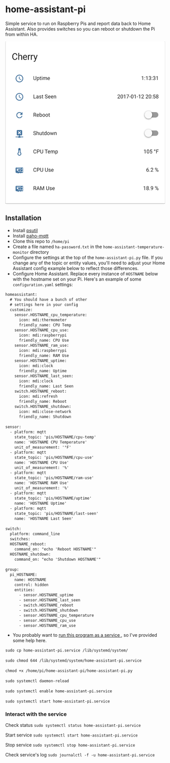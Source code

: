# home-assistant-pi
Simple service to run on Raspberry Pis and report data back to Home Assistant. Also provides switches so you can reboot or shutdown the Pi from within HA.

![Home Assistant Pi](./group-home-assistant.png?raw=true "Home Assistant Pi")

## Installation

* Install [psutil](https://pypi.python.org/pypi/psutil)
* Install [paho-mqtt](https://pypi.python.org/pypi/paho-mqtt)
* Clone this repo to `/home/pi`
* Create a file named `ha-password.txt` in the `home-assistant-temperature-monitor` directory
* Configure the settings at the top of the `home-assistant-pi.py` file. If you change any of the topic or entity values, you'll need to adjust your Home Assistant config example below to reflect those differences.
* Configure Home Assistant. Replace every instance of `HOSTNAME` below with the hostname set on your Pi. Here's an example of some `configuration.yaml` settings:
```
homeassistant:
  # You should have a bunch of other
  # settings here in your config
  customize:
    sensor.HOSTNAME_cpu_temperature:
      icon: mdi:thermometer
      friendly_name: CPU Temp
    sensor.HOSTNAME_cpu_use:
      icon: mdi:raspberrypi
      friendly_name: CPU Use
    sensor.HOSTNAME_ram_use:
      icon: mdi:raspberrypi
      friendly_name: RAM Use
    sensor.HOSTNAME_uptime:
      icon: mdi:clock
      friendly_name: Uptime
    sensor.HOSTNAME_last_seen:
      icon: mdi:clock
      friendly_name: Last Seen
	switch.HOSTNAME_reboot:
	  icon: mdi:refresh
	  friendly_name: Reboot
	switch.HOSTNAME_shutdown:
	  icon: mdi:close-network
	  friendly_name: Shutdown

sensor:
  - platform: mqtt
    state_topic: 'pis/HOSTNAME/cpu-temp'
    name: 'HOSTNAME CPU Temperature'
    unit_of_measurement: '°F'
  - platform: mqtt
    state_topic: 'pis/HOSTNAME/cpu-use'
    name: 'HOSTNAME CPU Use'
    unit_of_measurement: '%'
  - platform: mqtt
    state_topic: 'pis/HOSTNAME/ram-use'
    name: 'HOSTNAME RAM Use'
    unit_of_measurement: '%'
  - platform: mqtt
    state_topic: 'pis/HOSTNAME/uptime'
    name: 'HOSTNAME Uptime'
  - platform: mqtt
    state_topic: 'pis/HOSTNAME/last-seen'
    name: 'HOSTNAME Last Seen'

switch:
  platform: command_line
  switches:
  HOSTNAME_reboot:
	command_on: "echo 'Reboot HOSTNAME'"
  HOSTNAME_shutdown:
	command_on: "echo 'Shutdown HOSTNAME'"

group:
  pi_HOSTNAME:
    name: HOSTNAME
    control: hidden
    entities:
	  - sensor.HOSTNAME_uptime
	  - sensor.HOSTNAME_last_seen
	  - switch.HOSTNAME_reboot
	  - switch.HOSTNAME_shutdown
	  - sensor.HOSTNAME_cpu_temperature
	  - sensor.HOSTNAME_cpu_use
	  - sensor.HOSTNAME_ram_use
```
* You probably want to [run this program as a service ](http://www.diegoacuna.me/how-to-run-a-script-as-a-service-in-raspberry-pi-raspbian-jessie/), so I've provided some help here.
```
sudo cp home-assistant-pi.service /lib/systemd/system/

sudo chmod 644 /lib/systemd/system/home-assistant-pi.service

chmod +x /home/pi/home-assistant-pi/home-assistant-pi.py

sudo systemctl daemon-reload

sudo systemctl enable home-assistant-pi.service

sudo systemctl start home-assistant-pi.service
```

### Interact with the service
Check status
`sudo systemctl status home-assistant-pi.service`

Start service
`sudo systemctl start home-assistant-pi.service`

Stop service
`sudo systemctl stop home-assistant-pi.service`

Check service's log
`sudo journalctl -f -u home-assistant-pi.service`
